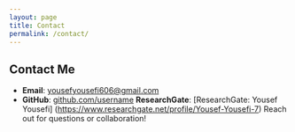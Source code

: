 ```yaml
---
layout: page
title: Contact
permalink: /contact/
---
```

## Contact Me

- **Email**: [yousefyousefi606@gmail.com](mailto:your.email@example.com)
- **GitHub**: [github.com/username](https://github.com/username)
**ResearchGate**:
  [ResearchGate: Yousef Yousefi]
(https://www.researchgate.net/profile/Yousef-Yousefi-7‎)
Reach out for questions or collaboration!
